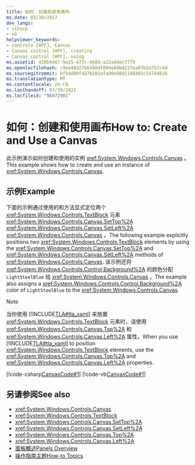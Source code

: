 ```yaml
---
title: 如何：创建和使用画布
ms.date: 03/30/2017
dev_langs:
- csharp
- vb
helpviewer_keywords:
- controls [WPF], Canvas
- Canvas control [WPF], creating
- Canvas control [WPF], using
ms.assetid: 420b9487-9a15-477c-9489-a22a4dec7779
ms.openlocfilehash: c9ee49327b6490df094e84b4227ea0fb2e757c4d
ms.sourcegitcommit: bf5dd80f4d7b202afa90e90d1148402c5474d826
ms.translationtype: MT
ms.contentlocale: zh-CN
ms.lasthandoff: 03/30/2021
ms.locfileid: "96972901"
---
```

# <a name="how-to-create-and-use-a-canvas"></a><span data-ttu-id="0b5e5-102">如何：创建和使用画布</span><span class="sxs-lookup"><span data-stu-id="0b5e5-102">How to: Create and Use a Canvas</span></span>
<span data-ttu-id="0b5e5-103">此示例演示如何创建和使用的实例 <xref:System.Windows.Controls.Canvas> 。</span><span class="sxs-lookup"><span data-stu-id="0b5e5-103">This example shows how to create and use an instance of <xref:System.Windows.Controls.Canvas>.</span></span>  
  
## <a name="example"></a><span data-ttu-id="0b5e5-104">示例</span><span class="sxs-lookup"><span data-stu-id="0b5e5-104">Example</span></span>  
 <span data-ttu-id="0b5e5-105">下面的示例通过使用的和方法显式定位两个 <xref:System.Windows.Controls.TextBlock> 元素 <xref:System.Windows.Controls.Canvas.SetTop%2A> <xref:System.Windows.Controls.Canvas.SetLeft%2A> <xref:System.Windows.Controls.Canvas> 。</span><span class="sxs-lookup"><span data-stu-id="0b5e5-105">The following example explicitly positions two <xref:System.Windows.Controls.TextBlock> elements by using the <xref:System.Windows.Controls.Canvas.SetTop%2A> and <xref:System.Windows.Controls.Canvas.SetLeft%2A> methods of <xref:System.Windows.Controls.Canvas>.</span></span> <span data-ttu-id="0b5e5-106">该示例还将 <xref:System.Windows.Controls.Control.Background%2A> 的颜色分配 `LightSteelBlue` 给 <xref:System.Windows.Controls.Canvas> 。</span><span class="sxs-lookup"><span data-stu-id="0b5e5-106">The example also assigns a <xref:System.Windows.Controls.Control.Background%2A> color of `LightSteelBlue` to the <xref:System.Windows.Controls.Canvas>.</span></span>  
  
> [!NOTE]
> <span data-ttu-id="0b5e5-107">当你使用 [!INCLUDE[TLA#tla_xaml](../../../includes/tlasharptla-xaml-md.md)] 来放置 <xref:System.Windows.Controls.TextBlock> 元素时，请使用 <xref:System.Windows.Controls.Canvas.Top%2A> 和 <xref:System.Windows.Controls.Canvas.Left%2A> 属性。</span><span class="sxs-lookup"><span data-stu-id="0b5e5-107">When you use [!INCLUDE[TLA#tla_xaml](../../../includes/tlasharptla-xaml-md.md)] to position <xref:System.Windows.Controls.TextBlock> elements, use the <xref:System.Windows.Controls.Canvas.Top%2A> and <xref:System.Windows.Controls.Canvas.Left%2A> properties.</span></span>  
  
 [!code-csharp[CanvasCode#1](~/samples/snippets/csharp/VS_Snippets_Wpf/CanvasCode/CSharp/Canvas_Code.cs#1)]
 [!code-vb[CanvasCode#1](~/samples/snippets/visualbasic/VS_Snippets_Wpf/CanvasCode/VisualBasic/canvas_vb.vb#1)]  
  
## <a name="see-also"></a><span data-ttu-id="0b5e5-108">另请参阅</span><span class="sxs-lookup"><span data-stu-id="0b5e5-108">See also</span></span>

- <xref:System.Windows.Controls.Canvas>
- <xref:System.Windows.Controls.TextBlock>
- <xref:System.Windows.Controls.Canvas.SetTop%2A>
- <xref:System.Windows.Controls.Canvas.SetLeft%2A>
- <xref:System.Windows.Controls.Canvas.Top%2A>
- <xref:System.Windows.Controls.Canvas.Left%2A>
- [<span data-ttu-id="0b5e5-109">面板概述</span><span class="sxs-lookup"><span data-stu-id="0b5e5-109">Panels Overview</span></span>](panels-overview.md)
- [<span data-ttu-id="0b5e5-110">操作指南主题</span><span class="sxs-lookup"><span data-stu-id="0b5e5-110">How-to Topics</span></span>](canvas-how-to-topics.md)
